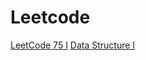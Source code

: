 # Leetcode

[LeetCode 75 I](https://leetcode.com/study-plan/leetcode-75/)
[Data Structure I](https://leetcode.com/study-plan/data-structure/)
